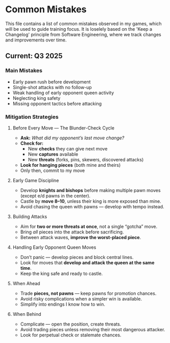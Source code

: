 # Common Mistakes

This file contains a list of common mistakes observed in my games, which will be used to guide training focus. It is loselely based on the 'Keep a Changelog' principle from Software Engineering, where we track changes and improvements over time.

## Current: Q3 2025

### Main Mistakes

- Early pawn rush before development
- Single-shot attacks with no follow-up
- Weak handling of early opponent queen activity
- Neglecting king safety
- Missing opponent tactics before attacking

### Mitigation Strategies

1. Before Every Move — The Blunder-Check Cycle
   - **Ask:** *What did my opponent’s last move change?*
   - **Check for:**
       - New **checks** they can give next move
       - New **captures** available
       - New **threats** (forks, pins, skewers, discovered attacks)
   - **Look for hanging pieces** (both mine and theirs)
   - Only then, commit to my move

2. Early Game Discipline
   - Develop **knights and bishops** before making multiple pawn moves (except e/d pawns in the center).
   - Castle by **move 8–10**, unless their king is more exposed than mine.
   - Avoid chasing the queen with pawns — develop with tempo instead.

3. Building Attacks
   - Aim for **two or more threats at once**, not a single “gotcha” move.
   - Bring *all* pieces into the attack before sacrificing.
   - Between attack waves, **improve the worst-placed piece**.

4. Handling Early Opponent Queen Moves
   - Don’t panic — develop pieces and block central lines.
   - Look for moves that **develop and attack the queen at the same time**.
   - Keep the king safe and ready to castle.

5. When Ahead
   - Trade **pieces, not pawns** — keep pawns for promotion chances.
   - Avoid risky complications when a simpler win is available.
   - Simplify into endings I know how to win.

6. When Behind
   - Complicate — open the position, create threats.
   - Avoid trading pieces unless removing their most dangerous attacker.
   - Look for perpetual check or stalemate chances.